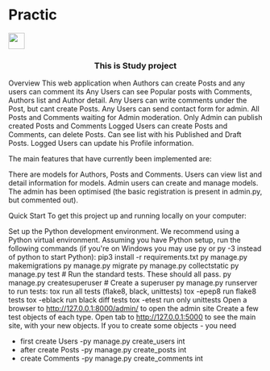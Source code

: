 # Practic
<img src="https://github.com/blackcater/blackcater/raw/main/images/Hi.gif" height="32"/></h1>
<h3 align="center">This is Study project</h3>
Overview
This web application when Authors can create Posts and any users can comment its
Any Users can see Popular posts with Comments, Authors list and Author detail.
Any Users can write comments under the Post, but cant create Posts.
Any Users can send contact form for admin.
All Posts and Comments waiting for Admin moderation. Only Admin can publish created Posts and Comments
Logged Users can create Posts and Comments, can delete Posts. Can see list with his Published and Draft Posts.
Logged Users can update his Profile information.

The main features that have currently been implemented are:

There are models for Authors, Posts and Comments.
Users can view list and detail information for models.
Admin users can create and manage models. The admin has been optimised (the basic registration is present in admin.py, but commented out).

Quick Start
To get this project up and running locally on your computer:

Set up the Python development environment. We recommend using a Python virtual environment.
Assuming you have Python setup, run the following commands (if you're on Windows you may use py or py -3 instead of python to start Python):
pip3 install -r requirements.txt
py manage.py makemigrations
py manage.py migrate
py manage.py collectstatic
py manage.py test # Run the standard tests. These should all pass.
py manage.py createsuperuser # Create a superuser
py manage.py runserver
to run tests:
tox run all tests (flake8, black, unittests)
tox -epep8 run flake8 tests
tox -eblack run black diff tests
tox -etest run only unittests
Open a browser to http://127.0.0.1:8000/admin/ to open the admin site
Create a few test objects of each type.
Open tab to http://127.0.0.1:5000 to see the main site, with your new objects.
If you to create some objects - you need
- first create Users -py manage.py create_users int
- after create Posts -py manage.py create_posts int
- create Comments -py manage.py create_comments int
